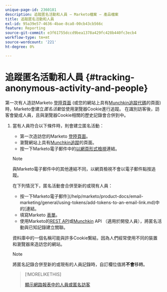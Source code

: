 ```yaml
---
unique-page-id: 2360181
description: 追蹤匿名活動和人員 — Marketo檔案 — 產品檔案
title: 追蹤匿名活動和人員
exl-id: 95a39e57-4636-4bae-8ca8-00cb43cb566c
feature: Reporting
source-git-commit: e3f61755dccd9bea1378a429fc428b440fc3ecb4
workflow-type: tm+mt
source-wordcount: '221'
ht-degree: 0%

---
```


# 追蹤匿名活動和人員 {#tracking-anonymous-activity-and-people}

第一次有人造訪Marketo [登陸頁面](/help/marketo/product-docs/demand-generation/landing-pages/free-form-landing-pages/create-a-free-form-landing-page.md) (或您的網站上具有[Munchkin追蹤代碼](/help/marketo/product-docs/administration/additional-integrations/add-munchkin-tracking-code-to-your-website.md)的頁面)時，Marketo會建立&#x200B;_匿名活動_&#x200B;並使用瀏覽器Cookie進行追蹤。 在識別訪客後，訪客會變成人員，且與瀏覽器Cookie相關的歷史記錄會合併到中。

1. 當有人員符合以下條件時，則會建立匿名活動：

   * 第一次造訪您的Marketo [登陸頁面](/help/marketo/product-docs/demand-generation/landing-pages/free-form-landing-pages/create-a-free-form-landing-page.md)。
   * 瀏覽網站上具有[Munchkin追蹤](/help/marketo/product-docs/administration/additional-integrations/add-munchkin-tracking-code-to-your-website.md)的頁面。
   * 按一下Marketo電子郵件中的[以網頁形式檢視](/help/marketo/product-docs/email-marketing/general/functions-in-the-editor/add-a-view-as-web-page-link-to-an-email.md)連結。

   >[!NOTE]
   >
   >與Marketo電子郵件中的其他連結不同，以網頁檢視不會以電子郵件點按追蹤。

   在下列情況下，匿名活動會合併至新的或現有人員：

   * 按一下Marketo電子郵件](/help/marketo/product-docs/email-marketing/general/using-tokens/add-tokens-to-an-email-link.md)中的[連結。
   * 填寫Marketo [表單](/help/marketo/product-docs/demand-generation/forms/creating-a-form/create-a-form.md)。
   * 使用Marketo的[REST API](https://experienceleague.adobe.com/en/docs/marketo-developer/marketo/rest/lead-database/leads)或[Munchkin](https://experienceleague.adobe.com/en/docs/marketo-developer/marketo/javascriptapi/leadtracking/lead-tracking) API （適用於開發人員），將匿名活動與已知記錄建立關聯。

   資料庫中的一個名稱可能與許多Cookie繫結，因為人們經常使用不同的裝置和瀏覽器來造訪您的網站。

   >[!NOTE]
   >
   >將匿名記錄合併至新的或現有的人員記錄時，自訂欄位值將&#x200B;**不會**&#x200B;移轉。

   >[!MORELIKETHIS]
   >
   >[顯示網路報表中的人員或匿名訪客](/help/marketo/product-docs/reporting/basic-reporting/report-activity/display-people-or-anonymous-visitors-in-web-reports.md)
